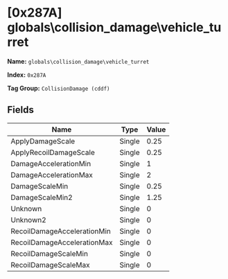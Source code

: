 # [0x287A] globals\collision_damage\vehicle_turret

**Name:** ```globals\collision_damage\vehicle_turret```

**Index:** ```0x287A```

**Tag Group:** ```CollisionDamage (cddf)```

## Fields

Name	| Type	| Value
---	|---	|---	|
ApplyDamageScale	|Single	|0.25
ApplyRecoilDamageScale	|Single	|0.25
DamageAccelerationMin	|Single	|1
DamageAccelerationMax	|Single	|2
DamageScaleMin	|Single	|0.25
DamageScaleMin2	|Single	|1.25
Unknown	|Single	|0
Unknown2	|Single	|0
RecoilDamageAccelerationMin	|Single	|0
RecoilDamageAccelerationMax	|Single	|0
RecoilDamageScaleMin	|Single	|0
RecoilDamageScaleMax	|Single	|0


